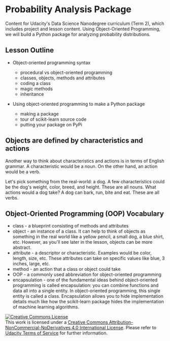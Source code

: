# Probability Analysis Package

 Content for Udacity's Data Science Nanodegree curriculum (Term 2), which includes project and lesson content. Using Object-Oriented Programming, we will build a Python package for analyzing probability distributions.

## Lesson Outline
* Object-oriented programming syntax

   * procedural vs object-oriented programming
   * classes, objects, methods and attributes
   * coding a class
   * magic methods
   * inheritance

* Using object-oriented programming to make a Python package

   * making a package
   * tour of scikit-learn source code
   * putting your package on PyPi

## Objects are defined by characteristics and actions

Another way to think about characteristics and actions is in terms of English grammar. A characteristic would be a noun. On the other hand, an action would be a verb.

Let's pick something from the real-world: a dog. A few characteristics could be the dog's weight, color, breed, and height. These are all nouns. What actions would a dog take? A dog can bark, run, bite and eat. These are all verbs.

## Object-Oriented Programming (OOP) Vocabulary

* class - a blueprint consisting of methods and attributes
* object - an instance of a class. It can help to think of objects as something in the real world like a yellow pencil, a small dog, a blue shirt, etc. However, as you'll see later in the lesson, objects can be more abstract.
* attribute - a descriptor or characteristic. Examples would be color, length, size, etc. These attributes can take on specific values like blue, 3 inches, large, etc.
* method - an action that a class or object could take
* OOP - a commonly used abbreviation for object-oriented programming
* encapsulation - one of the fundamental ideas behind object-oriented programming is called encapsulation: you can combine functions and data all into a single entity. In object-oriented programming, this single entity is called a class. Encapsulation allows you to hide implementation details much like how the scikit-learn package hides the implementation of machine learning algorithms.

 <a rel="license" href="http://creativecommons.org/licenses/by-nc-nd/4.0/"><img alt="Creative Commons License" style="border-width:0" src="https://i.creativecommons.org/l/by-nc-nd/4.0/88x31.png" /></a><br />This work is licensed under a <a rel="license" href="http://creativecommons.org/licenses/by-nc-nd/4.0/">Creative Commons Attribution-NonCommercial-NoDerivatives 4.0 International License</a>. Please refer to [Udacity Terms of Service](https://www.udacity.com/legal) for further information.
